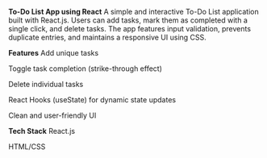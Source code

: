 **To-Do List App using React**
A simple and interactive To-Do List application built with React.js. Users can add tasks, mark them as completed with a single click, and delete tasks. The app features input validation, prevents duplicate entries, and maintains a responsive UI using CSS.

**Features**
Add unique tasks

Toggle task completion (strike-through effect)

Delete individual tasks

React Hooks (useState) for dynamic state updates

Clean and user-friendly UI

**Tech Stack**
React.js

HTML/CSS

